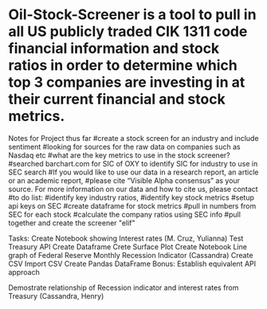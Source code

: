 # Oil-Stock-Screener is a tool to pull in all US publicly traded CIK 1311 code financial information and stock ratios in order to determine which top 3 companies are investing in at their current financial and stock metrics.
Notes for Project thus far
#create a stock screen for an industry and include sentiment
#looking for sources for the raw data on companies such as Nasdaq etc
#what are the key metrics to use in the stock screener?
#searched barchart.com for SIC of OXY to identify SIC for industry to use in SEC search
#If you would like to use our data in a research report, an article or an academic report, #please cite “Visible Alpha consensus” as your source. For more information on our data and how to cite us, please contact
#to do list: 
#identify key industry ratios, 
#identify key stock metrics
#setup api keys on SEC
#create dataframe for stock metrics
#pull in numbers from SEC for each stock
#calculate the company ratios using SEC info
#pull together and create the screener "elif"

Tasks:
Create Notebook showing Interest rates (M. Cruz, Yulianna)
  Test Treasury API
  Create Dataframe
  Crete Surface Plot
Create Notebook Line graph of Federal Reserve Monthly Recession Indicator (Cassandra)
  Create CSV
  Import CSV
  Create Pandas DataFrame
  Bonus: Establish equivalent API approach 
  
Demostrate relationship of Recession indicator and interest rates from Treasury (Cassandra, Henry)
